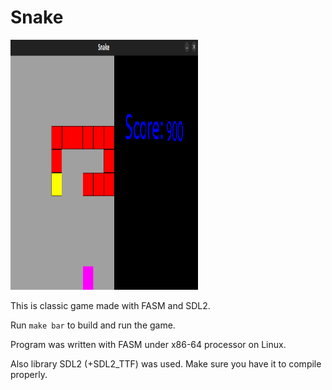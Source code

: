 # Snake

[<img src="./resources/Snake.png" width="300" height="400" />](./resources/Snake.png)

This is classic game made with FASM and SDL2.

Run `make bar` to build and run the game.

Program was written with FASM under x86-64 processor on Linux.

Also library SDL2 (+SDL2_TTF) was used. Make sure you have it to compile properly.